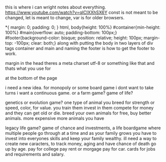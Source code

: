 this is where i can wright notes about everything.
https://www.youtube.com/watch?v=qlCIXXhSX6Y
const is not meant to be changed, let is meant to change, var is for older browsers.

*{
    margin: 0;
    padding: 0;
}
html, body{height: 100%}
#container{min-height: 100%}
#main{overflow: auto;
padding-bottom: 100px;}
#footer{background-color: bisque;
position: relative; height: 100px; margin-top: -100px; clear: both;}
along with putting the body in two layers of div tags container and main and naming the footer is how to get the footer to work. 

margin
in the head theres a meta charset utf-8 or something like that and thats what you use for
<script src="rockpaperscissors.js" charset="UTF-8"></script>
at the bottom of the page

i need a new idea.
for monopoly or some board game i dont want to take turns i want a continuous game.
or a farm game? game of life? 

genetics or evolution game? one type of animal you breed for strength or speed, color, for value. you train them invest in them compete for money and they can get old or die. breed your own animals for free, buy better animals. more expensive more animals you have 

legacy life game? game of chance and investments, a life boardgame where multiple people go through at a time and as your family grows you have to invest into everyones skills and keep your family wealthy. ill need a way to create new caracters, to track money, aging and have chance of death go up by age. pay for college pay rent or morgage pay for car. cards for jobs and requirements and salary.

